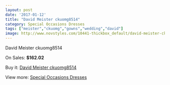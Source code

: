 ```yaml
---
layout: post
date: '2017-01-12'
title: "David Meister ckuomg8514"
category: Special Occasions Dresses
tags: ["meister","ckuomg","gowns","wedding","david"]
image: http://www.novstyles.com/10441-thickbox_default/david-meister-ckuomg8514.jpg
---
```

David Meister ckuomg8514

On Sales: **$162.02**
<a href="https://www.novstyles.com/en/special-occasions-dresses/7475-david-meister-ckuomg8514.html"><amp-img layout="responsive" width="600" height="600" src="//www.novstyles.com/10441-thickbox_default/david-meister-ckuomg8514.jpg" alt="David Meister ckuomg8514 0" /></a>

Buy it: [David Meister ckuomg8514](https://www.novstyles.com/en/special-occasions-dresses/7475-david-meister-ckuomg8514.html "David Meister ckuomg8514")

View more: [Special Occasions Dresses](https://www.novstyles.com/en/51-special-occasions-dresses "Special Occasions Dresses")